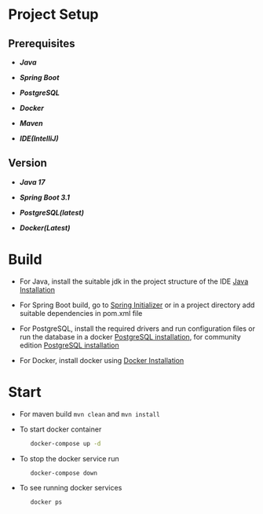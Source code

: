 
# **Project Setup**

## **Prerequisites**

- ***Java***

- ***Spring Boot***

- ***PostgreSQL***

- ***Docker***

- ***Maven***

- ***IDE(IntelliJ)***

## **Version**

- ***Java 17***

- ***Spring Boot 3.1***

- ***PostgreSQL(latest)***

- ***Docker(Latest)***

# **Build**

- For Java, install the suitable jdk in the project structure of the IDE [Java Installation](https://www.jetbrains.com/guide/java/tips/download-jdk/)

- For Spring Boot build, go to [Spring Initializer](https://start.spring.io/) or in a project directory add suitable dependencies in pom.xml file

- For PostgreSQL, install the required drivers and run configuration files or run the database in a docker [PostgreSQL installation](https://www.jetbrains.com/help/idea/running-a-dbms-file.html), for community edition [PostgreSQL installation](https://www.youtube.com/watch?v=JMT5F7kQIGs)

- For Docker, install docker using [Docker Installation](https://docs.docker.com/engine/install/ubuntu/)

# **Start**

- For maven build `mvn clean` and  `mvn install`

- To start docker container
  ```bash
     docker-compose up -d
   ```

- To stop the docker service run
  ```bash
     docker-compose down
  ```

- To see running docker services
    ```bash
       docker ps
    ```

  


